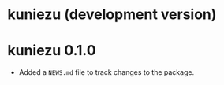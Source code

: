 # kuniezu (development version)

# kuniezu 0.1.0

* Added a `NEWS.md` file to track changes to the package.
